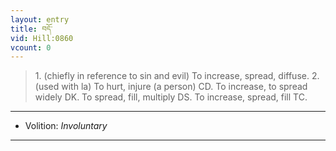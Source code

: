 ```yaml
---
layout: entry
title: བདོ་
vid: Hill:0860
vcount: 0
---
```

> 1\. (chiefly in reference to sin and evil) To increase, spread, diffuse\. 2\. (used with la) To hurt, injure (a person) CD\. To increase, to spread widely DK\. To spread, fill, multiply DS\. To increase, spread, fill TC\.

---
* Volition: _Involuntary_

---

